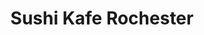 ---
layout: place
title: "Sushi Kafe Rochester"
permalink: /michigan/rochester-hills/sushi-kafe-rochester.html
stateAbbr: MI
stateName: Michigan
cityName: Rochester Hills
seo:
  name: "Sushi Kafe Rochester"
  type: Restaurant
  links: http://www.sushikafe.com/
description: "Looking for sushi in Rochester Hills, Michigan? Check out Sushi Kafe Rochester for a delightful Japanese dining experience. Enjoy a variety of sushi and othe..."
place_id: ChIJK5B9UJLpJIgRWMYtCHWMl5s
photos:
  - name: >-
      places/ChIJK5B9UJLpJIgRWMYtCHWMl5s/photos/AeeoHcJXKpCuN9x8x00gnhC-XcA2vu7gSAtC9TWiT-2L_2N58cj5b2Wlvxg2u3OKVY06Rc5_XBtdcYIzLX2xgJZ8mGWkYWg7XhAwUb1lYziSigA0HLQn13jcVHWww5df0pQ5nKEro0iZDeP7EX9W5EfTWk7dJt2fLrKQ8_umNFHi3g8zsd1wg-S9hK-UikCkFwzhWQVB5jIoUJYSkBYrtt8BQHVtbyNWpgxd_z0D2cp-t7QmAqqtmERibt2F4tAdbe-sXNvYP7yWOZMGtBhF0pYNiE8tUIHRUDPsLEJ5Bqmn6Dn3Z-N9H53iNmvTj7SHMhRagmo-HmlNzrRx5YsEVSdq6We5v_OvINv5pMUlG90N5JpuxK49OBcvxkchqLNDgVj61MmPUxEKOjoi4IzqpZ3nL29n8rGUsmG53VQfdn8LU8wCsV4s
    widthPx: 4800
    heightPx: 2700
    authorAttributions:
      - displayName: Brady Stetson
        uri: https://maps.google.com/maps/contrib/117090133607027084173
        photoUri: >-
          https://lh3.googleusercontent.com/a-/ALV-UjXpl6bSsIyksvF4yrP_hwa84QRiIEQHExuH1cKfg19oTDOUG0uPJg=s100-p-k-no-mo
    flagContentUri: >-
      https://www.google.com/local/imagery/report/?cb_client=maps_api_places.places_api&image_key=!1e10!2sCIHM0ogKEICAgICErPWtuAE&hl=en-US
    googleMapsUri: >-
      https://www.google.com/maps/place//data=!3m4!1e2!3m2!1sCIHM0ogKEICAgICErPWtuAE!2e10!4m2!3m1!1s0x8824e992507d902b:0x9b978c75082dc658
  - name: >-
      places/ChIJK5B9UJLpJIgRWMYtCHWMl5s/photos/AeeoHcJb_xcAoLCOGyA8XfnrBNEUFBs44AhgF_IiGAbGyI63oDxdwMmF_B5yWkLL2IKXtzIkTzktcKHyraMCR_eSrab5qTHVPOCqt9SM-L1F2FAZ42xq1UFH980Y7n9UFy7_B6-aTszXncBM81t6AMeBXvxlCOi5Jtjusal7IaZ3pYT1NbfP4Q_yN2jhHX3CV9nGusk46BFRzmMlsKv3LZxUkiPsU7qeV0vkxGFjRwFz90kjtROjcAXI48TDADbebMTP4W79-QONkdoNrO63oQXUGaGB83O5pFTAPpxl0uHZaOQ4hQ
    widthPx: 2448
    heightPx: 3264
    authorAttributions:
      - displayName: Sushi Kafe Rochester
        uri: https://maps.google.com/maps/contrib/113354552472107347394
        photoUri: >-
          https://lh3.googleusercontent.com/a-/ALV-UjW2EuKWHU73q1G5sFzlGHWeg8RR7IN8CYt26G0jEdROLQsufwY=s100-p-k-no-mo
    flagContentUri: >-
      https://www.google.com/local/imagery/report/?cb_client=maps_api_places.places_api&image_key=!1e10!2sAF1QipOFpMjz4UeJ9r5MjeZkITLCh7uMgy_tvDTRhtAS&hl=en-US
    googleMapsUri: >-
      https://www.google.com/maps/place//data=!3m4!1e2!3m2!1sAF1QipOFpMjz4UeJ9r5MjeZkITLCh7uMgy_tvDTRhtAS!2e10!4m2!3m1!1s0x8824e992507d902b:0x9b978c75082dc658
  - name: >-
      places/ChIJK5B9UJLpJIgRWMYtCHWMl5s/photos/AeeoHcKTl6_qEqqoZ5fgUduR4biiobsPHaPDEOfflKKif-KqBfiDpFfxviKYW0gO7IHi9oouful5Fo8yE3RFJkLhajyjz30-bZ8czNxNQMj_OZfuGcKfQdBtoyg115gkb7c1gIw2RjWVyjXOm5lLSdqztP5moeMnABCawm1_5xWYmWaHg99sfGH2w0i3ctjOxMW3rNQ5pm18XYM_PQI3UHRJbw-sUnySLYO8VxwwUKzzsWGN_S8eVj5aqy5TItBg8IljolVA9nP_4M65bobAMPpoubUxA1SniU8xvyvYV4fGdt8N0j2pxQ_8ljCDb4BPdLioh2FHLRTIysVFf76whRDo6EzWaw_3RbO4Oa-2TPzSxpojVrqkzPTNgOX68zNBMC8gRxskFSYIrDL1khKt7vxTYwThOblx-cQAp6wvI2WLLsv3ntE
    widthPx: 1808
    heightPx: 1808
    authorAttributions:
      - displayName: R. M.
        uri: https://maps.google.com/maps/contrib/109183431255705702431
        photoUri: >-
          https://lh3.googleusercontent.com/a-/ALV-UjU4IdSiHUk2XqzmP8_AAfG12Be7kPPtFk5fBsfs14o4Sa6zuBaV=s100-p-k-no-mo
    flagContentUri: >-
      https://www.google.com/local/imagery/report/?cb_client=maps_api_places.places_api&image_key=!1e10!2sCIHM0ogKEICAgICb9PqVyAE&hl=en-US
    googleMapsUri: >-
      https://www.google.com/maps/place//data=!3m4!1e2!3m2!1sCIHM0ogKEICAgICb9PqVyAE!2e10!4m2!3m1!1s0x8824e992507d902b:0x9b978c75082dc658
  - name: >-
      places/ChIJK5B9UJLpJIgRWMYtCHWMl5s/photos/AeeoHcIreDzjcL6XC0Zsk5F44tpqpg8V8Lu3Q4FuVrSUxWJ4tM_LIXEfhBD_4I7fFjjWo5ixpNc5y5RXgarFLCW2Am-VEIpKwWhn4uv00pUOOqsWilM3IwL38ljM5xFK9XrzwHacelNH3FmtrpyKv0uO1NmLx37PpF99KSEnUuvogUyUkU5TWtq8HLNzlBPXIAmE1JN6Rd08KFvpEqg1J6bLmDSN6ji5JkF0R1cGfLIvv0yXoCBPRhBFXjezXInF0Td7WLfeVg4ruDf39-7APvASY0FGrGXKo48Ek6Qq2xcwiEa2w_bEsmnGWbjvZgjr6cZuNt2xkCL1BvPRm_FjhFLEp5tXJrgZZKFL7Q9levOkzaXo5mbZtIGBAt3blFA5uaCL-U40IhmuoJXIwTTkGObjBarBH9E7EvrclpibAHut-VjLLw
    widthPx: 3024
    heightPx: 3024
    authorAttributions:
      - displayName: Janie Bailey
        uri: https://maps.google.com/maps/contrib/107353348662102376831
        photoUri: >-
          https://lh3.googleusercontent.com/a-/ALV-UjUvDDO_D7TRGs8fY28ghqFMzJMcAQ3Aadwl8Pcv7MBrG_tEP5Ua=s100-p-k-no-mo
    flagContentUri: >-
      https://www.google.com/local/imagery/report/?cb_client=maps_api_places.places_api&image_key=!1e10!2sCIHM0ogKEICAgMDglOeraw&hl=en-US
    googleMapsUri: >-
      https://www.google.com/maps/place//data=!3m4!1e2!3m2!1sCIHM0ogKEICAgMDglOeraw!2e10!4m2!3m1!1s0x8824e992507d902b:0x9b978c75082dc658
  - name: >-
      places/ChIJK5B9UJLpJIgRWMYtCHWMl5s/photos/AeeoHcIqY-3pf6OYL6xhAztJv0VJ4cmLF-edRHNveavDdzRYdSm9N2tST3OwINHf9CqlqTB-Ol4hCgfN8sr3uKVK08RxUF1ARMHcLidqXErBLMyf62Kp1EyXXQRqAzHsO_lZahHh209XAUwy8Sh6vB-ZptJEuvvYaas8sP6DKYSpKmSiCOd0YaOpfe1RUYVGgtV9-kHfoEEiDCCx7bK7IyPbHVgU0cqyol7PDjRhvGC9J3QEjUubiYAdHIOQr7nt14qDqyoVyar52EOQm3GMeRw7ytRglpkgkz866m1C6IkzOfhMbQ3lv1OfzrMsRWcyVQmkrTbE0OCeLz1VgBDoacD0ZPI1qNNJb7cwZySQDVCL-XcvZ2cgRlrHvC2lkGUA9T32gXKh-eJoYnD3qluOeQcHeWF5rgB-ouB6pzLLkWqkocTpZzA
    widthPx: 3024
    heightPx: 4032
    authorAttributions:
      - displayName: Darren G
        uri: https://maps.google.com/maps/contrib/108729269787144343116
        photoUri: >-
          https://lh3.googleusercontent.com/a/ACg8ocJDpmy4tcK4TPw-px3sCEEU32t2E5wnv_lgGW1yBdUjO2fH2Q=s100-p-k-no-mo
    flagContentUri: >-
      https://www.google.com/local/imagery/report/?cb_client=maps_api_places.places_api&image_key=!1e10!2sCIHM0ogKEICAgICG-e_IowE&hl=en-US
    googleMapsUri: >-
      https://www.google.com/maps/place//data=!3m4!1e2!3m2!1sCIHM0ogKEICAgICG-e_IowE!2e10!4m2!3m1!1s0x8824e992507d902b:0x9b978c75082dc658
  - name: >-
      places/ChIJK5B9UJLpJIgRWMYtCHWMl5s/photos/AeeoHcIl_iAs9vpjhH8SlrZMuTSQEWK1enLEgTOsne384rUJQUG79RUH0Ph6L_lipbMOHN5JSwb4-rKkO_T5JrWVlcePiJXC2I10zjpfWOZoCq8LmFZV0Xd1JbhOpbaEPIrg8YEfhrewGO6cJB-GRbDYh9h6ryuh1wMhjgBHWXQJux9DgGuQyd-DekgRzuPyiaKo85A51GgIPwx3M4VdwRt7PNOLvS_DoFiQk_gWV3IRgyvaih_3hEvSKKmKrXgmuJxChdUW7bh5M_TZ-2GgLKomsSfZfIF0TecJ8GIp8bpB6cmvNCBr2r1zqdqESxbWhes1M56q7FLwKrnE0n9Bqd2RgRCBD5mRfr6AtopAVCz2ashApgRGjrF7jeXLgszQZSgq8zznSPJcG5xOfyxYeU3SPVENa_umGGV7ghemDwnd8j9RW1g
    widthPx: 3000
    heightPx: 4000
    authorAttributions:
      - displayName: Lenore K
        uri: https://maps.google.com/maps/contrib/105108478313164178697
        photoUri: >-
          https://lh3.googleusercontent.com/a-/ALV-UjV7b7dSKQszfsCRAcnVBGdoKVY7IWcfYyepIXq4Q85hkS8I7TAh=s100-p-k-no-mo
    flagContentUri: >-
      https://www.google.com/local/imagery/report/?cb_client=maps_api_places.places_api&image_key=!1e10!2sCIHM0ogKEICAgICr-Nfz0wE&hl=en-US
    googleMapsUri: >-
      https://www.google.com/maps/place//data=!3m4!1e2!3m2!1sCIHM0ogKEICAgICr-Nfz0wE!2e10!4m2!3m1!1s0x8824e992507d902b:0x9b978c75082dc658
  - name: >-
      places/ChIJK5B9UJLpJIgRWMYtCHWMl5s/photos/AeeoHcKxSJEf10Mz92cvqUy_wgWo62rcBrrGANOVxAtauXqyHKdLa9YOHXtk7SOfHSLrmYgJ84RQCZMkoALrqa5janXBN9YRXWlMdVFiiwXbZ0Ul25rWuEj_HsR6qbkJ09JO2rffCaCcJgF2CIZJgIQeC3We1PONTvkVO88bubCyrilK18KKUn2FEuxymaDlzBdY2MBFIRm6GGvCGdCQ-nMr_T4_2dKSMNzlbtiWol56R1ceZSFag4x_5H5z6vOmbP2EMtDBa1Da_dWWG58xQEQZVBuUdr51FnZNJXuONbXlr3VB07CWsJmnxPg9eNCVeYwK6Y5R0uiQzYauK44cPHBeb_LdpqMD7aCCkuZ3Jk7jIjFwBL9QTyUKzYsWDFkWQoapZtyZYSR0AcjLP_pQuMP-Q_Sy5XQHTSXXbape3i7AC-Q_JA
    widthPx: 4032
    heightPx: 3024
    authorAttributions:
      - displayName: Risa K
        uri: https://maps.google.com/maps/contrib/113405378086189639993
        photoUri: >-
          https://lh3.googleusercontent.com/a/ACg8ocIqMmtdzfMUeJ53xi3_ZirtCmCNWU7-f1leDQBVOk9X7RZleQ=s100-p-k-no-mo
    flagContentUri: >-
      https://www.google.com/local/imagery/report/?cb_client=maps_api_places.places_api&image_key=!1e10!2sCIHM0ogKEICAgID8vezocQ&hl=en-US
    googleMapsUri: >-
      https://www.google.com/maps/place//data=!3m4!1e2!3m2!1sCIHM0ogKEICAgID8vezocQ!2e10!4m2!3m1!1s0x8824e992507d902b:0x9b978c75082dc658
  - name: >-
      places/ChIJK5B9UJLpJIgRWMYtCHWMl5s/photos/AeeoHcISsnw_Y7qeawCb-ZAUePOA8jRXWd51eA76sSBAe55KccrgXdLR4v_4tI30Itf9KDOUMe3LFry56j0ZKrgGv5fPxpZq5Y3toy5cPxEbRdSCxRXfZqiMcN0-tUrwloTFKXMWTMBrPcK1ZqyxPZL_vtJkmQ1UL7CuIvjySo5egg_qBYnM179CvADUWSbXmK9yC22zRcHRT_PD7jrDyMS4P9coO0gZB3LkC7EMKhbBvbnLvyLMJ8BUWb_riVhumepo_YMh0vYHPeAbOTB0Pna0Sidwqii6fpyuTD6-DnbHAHqmxdciv0tJQus9a1ZK69JjoT1iC8TQOD24SA78vk6cRMM4ZknbFqgpGtnqpswBAPraNXadYoAx78fNvxeFCw3cCk-eftX35oHcs4FWzOj-8kEMEvrMN5qZfkCDx_LvCuwHkQ
    widthPx: 3000
    heightPx: 4000
    authorAttributions:
      - displayName: Lenore K
        uri: https://maps.google.com/maps/contrib/105108478313164178697
        photoUri: >-
          https://lh3.googleusercontent.com/a-/ALV-UjV7b7dSKQszfsCRAcnVBGdoKVY7IWcfYyepIXq4Q85hkS8I7TAh=s100-p-k-no-mo
    flagContentUri: >-
      https://www.google.com/local/imagery/report/?cb_client=maps_api_places.places_api&image_key=!1e10!2sCIHM0ogKEICAgICr-NfzUw&hl=en-US
    googleMapsUri: >-
      https://www.google.com/maps/place//data=!3m4!1e2!3m2!1sCIHM0ogKEICAgICr-NfzUw!2e10!4m2!3m1!1s0x8824e992507d902b:0x9b978c75082dc658
  - name: >-
      places/ChIJK5B9UJLpJIgRWMYtCHWMl5s/photos/AeeoHcJfXjQLMUg9HVK7l5ipU76-9Db8hfWoN-wz3SCl3eS8bHxAGx7DBMi95miJJ45TJ4rUOObmviN14MvexCEMYZQ97bjtofnjYuVTsrX06kJCwxoAL5SMzqJR8xkDJyel1oJ6AGVzf21hbbiMA0h9ZwVUB98qexop1pWF9kqxnYMaCJKRkueWGHnkxATDjIVudAiU87y-NMo143ujvGeipbCdhjPWixOQCX0NTtuv73o3mDKKJ3wgnRKE4YvTXvz1HhdJNT0JOYRnIc1zONSsGn8Ytbyz2xSp-tRf2TVno34EgMNU95_1zqcPGgIb7iS34wYyMBbJKB1sKYdLYY9MA622r9y567DXjdI9LyL-ySbt4HwsfZXht0EmKqGWs3K_yIrUHNawwAafiYSfgjdr94TaUJVZxFX_jk7ehbCo7sxA3YRM
    widthPx: 4000
    heightPx: 3000
    authorAttributions:
      - displayName: Jesus Ginez
        uri: https://maps.google.com/maps/contrib/107253520716028281118
        photoUri: >-
          https://lh3.googleusercontent.com/a-/ALV-UjUuNRX77Jzbz9uOJvbivW8qwxjDZ1gutDHYQUCGcNXGBujLMa4B=s100-p-k-no-mo
    flagContentUri: >-
      https://www.google.com/local/imagery/report/?cb_client=maps_api_places.places_api&image_key=!1e10!2sCIHM0ogKEICAgICp3cqL9QE&hl=en-US
    googleMapsUri: >-
      https://www.google.com/maps/place//data=!3m4!1e2!3m2!1sCIHM0ogKEICAgICp3cqL9QE!2e10!4m2!3m1!1s0x8824e992507d902b:0x9b978c75082dc658
  - name: >-
      places/ChIJK5B9UJLpJIgRWMYtCHWMl5s/photos/AeeoHcJZLhH1uUY-SzgHATsguGCY7FuyoJhMq8Cxs6VM1gAzq0YVhMUolqd2bRwLHiedttIeUdipdlfiY3Zowq6_qZPi1sxWa0vudbipC9NoJXKiFZ7o-_luUGE_2yX9sOkV37aYICkXmsbPczlOhHaGbz1u1UIHXY8Vl91ta8R4nEmSURgQY3AV1q2szNHjuUFBUnptNO8mVvhu6fFq0x8Kd-98kf0G_ojdWbQqJCJzYSTNPbTp6C-Wr-J6JE3dXQuI0e7NaAqS0qKIarbdU2SFucVDQRaY0CfTS0i5Su6A-pj7tcoe8WeRgZIIRE19QZItL6ErRziZEUfoDSMgGgKhqzr-Cpf_iyhJzI_BX9CtyXBVCXByfWwfb326HHwRymtt6GuqUd-f2Dvdra4CHbHD_e8vfsPkz6yBIhPoHAIJdr-G-Q
    widthPx: 4800
    heightPx: 3600
    authorAttributions:
      - displayName: Julie
        uri: https://maps.google.com/maps/contrib/116392745870190753306
        photoUri: >-
          https://lh3.googleusercontent.com/a/ACg8ocJ-z0_vAdUhfhdzA9iDZ3iDyshMV-XkQNxQ4P9nzuhWFpeRQbQ=s100-p-k-no-mo
    flagContentUri: >-
      https://www.google.com/local/imagery/report/?cb_client=maps_api_places.places_api&image_key=!1e10!2sCIHM0ogKEICAgICnz-7GIQ&hl=en-US
    googleMapsUri: >-
      https://www.google.com/maps/place//data=!3m4!1e2!3m2!1sCIHM0ogKEICAgICnz-7GIQ!2e10!4m2!3m1!1s0x8824e992507d902b:0x9b978c75082dc658
address: 1264 Walton Blvd., Rochester Hills, MI 48307, USA
street: 1264 Walton Blvd.
city: Rochester Hills
state: MI
zip: '48307'
country: USA
neighborhood: Great Oaks Shopping Center
latitude: '42.683113'
longitude: '-83.151451'
accessibility_options:
  wheelchairAccessibleParking: true
  wheelchairAccessibleEntrance: true
  wheelchairAccessibleRestroom: true
  wheelchairAccessibleSeating: true
business_status: OPERATIONAL
name: Sushi Kafe Rochester
google_maps_links:
  directionsUri: >-
    https://www.google.com/maps/dir//''/data=!4m7!4m6!1m1!4e2!1m2!1m1!1s0x8824e992507d902b:0x9b978c75082dc658!3e0
  placeUri: https://maps.google.com/?cid=11211584231638419032
  writeAReviewUri: >-
    https://www.google.com/maps/place//data=!4m3!3m2!1s0x8824e992507d902b:0x9b978c75082dc658!12e1
  reviewsUri: >-
    https://www.google.com/maps/place//data=!4m4!3m3!1s0x8824e992507d902b:0x9b978c75082dc658!9m1!1b1
  photosUri: >-
    https://www.google.com/maps/place//data=!4m3!3m2!1s0x8824e992507d902b:0x9b978c75082dc658!10e5
primary_type: Sushi Restaurant
opening_hours:
  regular: null
  current: null
secondary_opening_hours:
  regular:
    weekdayDescriptions: null
    type: null
  current:
    weekdayDescriptions: null
    type: null
phone: (248) 601-0000
price_level: PRICE_LEVEL_MODERATE
price_range: $20 &ndash; $30
rating: '4.7'
rating_count: 614
website: http://www.sushikafe.com/
reviews: null
parking_options: null
payment_options: null
allow_dogs: null
curbside_pickup: null
delivery: null
dine_in: null
good_for_children: null
good_for_groups: null
good_for_sports: null
live_music: null
menu_for_children: null
outdoor_seating: null
reservable: null
restroom: null
serves_beer: null
serves_breakfast: null
serves_brunch: null
serves_cocktails: null
serves_coffee: null
serves_dinner: null
serves_dessert: null
serves_lunch: null
serves_vegetarian_food: null
serves_wine: null
takeout: null
summary: null

---